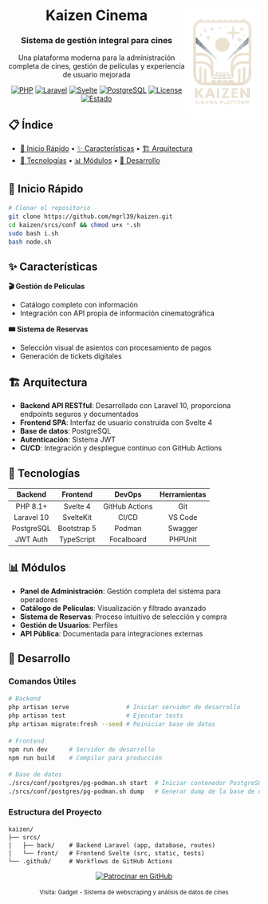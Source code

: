 <div align="center">
  <img src="srcs/front/static/images/kaizen_logo_transparent.png" width="150px" align="right"/>
  <h1>Kaizen Cinema</h1>
  <h3>Sistema de gestión integral para cines</h3>
  <p>Una plataforma moderna para la administración completa de cines, gestión de películas y experiencia de usuario mejorada</p>

[![PHP](https://img.shields.io/badge/PHP-8.1%2B-8892BF?style=flat-square&logo=php)](https://php.net)
[![Laravel](https://img.shields.io/badge/Laravel-10.x-FF2D20?style=flat-square&logo=laravel)](https://laravel.com)
[![Svelte](https://img.shields.io/badge/Svelte-4.x-FF3E00?style=flat-square&logo=svelte)](https://svelte.dev)
[![PostgreSQL](https://img.shields.io/badge/PostgreSQL-15-336791?style=flat-square&logo=postgresql)](https://postgresql.org)
[![License](https://img.shields.io/badge/License-MIT-green?style=flat-square)](LICENSE)
[![Estado](https://img.shields.io/badge/Estado-Desarrollo-blue?style=flat-square)](https://github.com/mgrl39/kaizen)

</div>

## 📋 Índice

- [🚀 Inicio Rápido](#-inicio-rápido) • [✨ Características](#-características) • [🏗️ Arquitectura](#-arquitectura)
- [🧰 Tecnologías](#-tecnologías) • [📊 Módulos](#-módulos) • [🔧 Desarrollo](#-desarrollo)

## 🚀 Inicio Rápido

```bash
# Clonar el repositorio
git clone https://github.com/mgrl39/kaizen.git
cd kaizen/srcs/conf && chmod u+x *.sh
sudo bash i.sh
bash node.sh
```

## ✨ Características

**🎬 Gestión de Películas**

- Catálogo completo con información
- Integración con API propia de información cinematográfica

**🎟️ Sistema de Reservas**

- Selección visual de asientos con procesamiento de pagos
- Generación de tickets digitales

## 🏗️ Arquitectura

- **Backend API RESTful**: Desarrollado con Laravel 10, proporciona endpoints seguros y documentados
- **Frontend SPA**: Interfaz de usuario construida con Svelte 4
- **Base de datos**: PostgreSQL
- **Autenticación**: Sistema JWT
- **CI/CD**: Integración y despliegue continuo con GitHub Actions

## 🧰 Tecnologías

|  Backend   |  Frontend   |     DevOps     | Herramientas |
| :--------: | :---------: | :------------: | :----------: |
|  PHP 8.1+  |  Svelte 4   | GitHub Actions |     Git      |
| Laravel 10 |  SvelteKit  |     CI/CD      |   VS Code    |
| PostgreSQL | Bootstrap 5 |    Podman      |   Swagger    |
|  JWT Auth  | TypeScript  |   Focalboard   |   PHPUnit    |

## 📊 Módulos

- **Panel de Administración**: Gestión completa del sistema para operadores
- **Catálogo de Películas**: Visualización y filtrado avanzado
- **Sistema de Reservas**: Proceso intuitivo de selección y compra
- **Gestión de Usuarios**: Perfiles
- **API Pública**: Documentada para integraciones externas

## 🔧 Desarrollo

### Comandos Útiles

```bash
# Backend
php artisan serve                # Iniciar servidor de desarrollo
php artisan test                 # Ejecutar tests
php artisan migrate:fresh --seed # Reiniciar base de datos

# Frontend
npm run dev      # Servidor de desarrollo
npm run build    # Compilar para producción

# Base de datos
./srcs/conf/postgres/pg-podman.sh start  # Iniciar contenedor PostgreSQL
./srcs/conf/postgres/pg-podman.sh dump   # Generar dump de la base de datos
```

### Estructura del Proyecto

```
kaizen/
├── srcs/
│   ├── back/    # Backend Laravel (app, database, routes)
│   └── front/   # Frontend Svelte (src, static, tests)
└── .github/     # Workflows de GitHub Actions
```

<div align="center">
<a href="https://github.com/sponsors/mgrl39">
  <img src="https://img.shields.io/badge/Patrocinar-mgrl39-ea4aaa?style=for-the-badge&logo=github-sponsors" alt="Patrocinar en GitHub" />
</a>

<p><small>Visita: Gadget - Sistema de webscraping y análisis de datos de cines</small></p>
</div>
